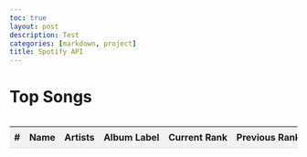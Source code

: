 ```yaml
---
toc: true
layout: post
description: Test
categories: [markdown, project]
title: Spotify API
---
```


<html>
<head>
	<title>Top Songs</title>
	<style>
		.container {
			max-width: 800px;
			margin: 0 auto;
		}
		.table-container {
			overflow-x: auto;
		}
		table {
			width: 100%;
			border-collapse: collapse;
		}
		th, td {
			padding: 8px;
			text-align: left;
			border-bottom: 1px solid #ddd;
			white-space: nowrap;
			overflow: hidden;
			text-overflow: ellipsis;
		}
		th {
			background-color: #f2f2f2;
		}
	</style>
</head>
<body>
	<div class="container">
		<h1>Top Songs</h1>
		<div class="table-container">
			<table>
				<thead>
					<tr>
						<th>#</th>
						<th>Name</th>
						<th>Artists</th>
						<th>Album Label</th>
						<th>Current Rank</th>
						<th>Previous Rank</th>
						<th>Peak Rank</th>
						<th>Peak Date</th>
						<th>Entry Rank</th>
						<th>Entry Date</th>
						<th>Appearances on Chart</th>
						<th>Consecutive Appearances</th>
					</tr>
				</thead>
				<tbody>
					<!-- Table data will be dynamically generated here -->
				</tbody>
			</table>
		</div>
	</div>
	<script>
		const url = 'https://spotify-scraper.p.rapidapi.com/v1/chart/tracks/top';
		const options = {
			method: 'GET',
			headers: {
				'X-RapidAPI-Key': '4abcb54450msh7468dfd72294e89p18fbaajsn6d4200063b39',
				'X-RapidAPI-Host': 'spotify-scraper.p.rapidapi.com'
			}
		};
	  async function fetchData() {
			try {
				const response = await fetch(url, options);
				const result = await response.json();
			  if (result.status) {
					let tableHTML = '';
					result.tracks.forEach((track, index) => {
						const artists = track.artists.map(artist => artist.name).join(', ');
						tableHTML += `
							<tr>
								<td>${index + 1}</td>
								<td>${track.name}</td>
								<td>${artists}</td>
								<td>${track.album.label}</td>
								<td>${track.chartData.currentRank}</td>
								<td>${track.chartData.previousRank}</td>
								<td>${track.chartData.peakRank}</td>
								<td>${track.chartData.peakDate}</td>
								<td>${track.chartData.entryRank}</td>
								<td>${track.chartData.entryDate}</td>
								<td>${track.chartData.appearancesOnChart}</td>
								<td>${track.chartData.consecutiveAppearancesOnChart}</td>
							</tr>`;
					});
					document.querySelector('.table-container tbody').innerHTML = tableHTML;
				} else {
					console.log('API request failed.');
				}
			} catch (error) {
				console.error(error);
			}
		 }
		fetchData();
	</script>
</body>
</html>